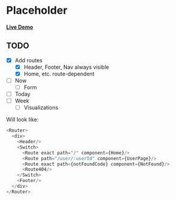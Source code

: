# Placeholder

[**Live Demo**](https://shutupandwrite247.firebaseapp.com/)

## TODO

* [x] Add routes
    * [x] Header, Footer, Nav always visible
    * [x] Home, etc. route-dependent
* [ ] Now
    * [ ] Form
* [ ] Today
* [ ] Week
    * [ ] Visualizations

Will look like:

```javascript
<Router>
  <div>
    <Header/>
    <Switch>
      <Route exact path="/" component={Home}/>
      <Route path="/user/:userId" component={UserPage}/>
      <Route exact path={notFoundCode} component={NotFound}/>
      <Route404/>
    </Switch>
    <Footer/>
  </div>
</Router>
```